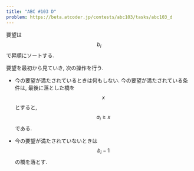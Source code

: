 ```yaml
---
title: "ABC #103 D"
problem: https://beta.atcoder.jp/contests/abc103/tasks/abc103_d
---
```

要望は $$ b_i $$ で昇順にソートする.

要望を最初から見ていき, 次の操作を行う.

* 今の要望が満たされているときは何もしない. 今の要望が満たされている条件は, 最後に落とした橋を $$ x $$ とすると, $$ a_i \geq x $$ である.

* 今の要望が満たされていないときは $$ b_i-1 $$ の橋を落とす.

